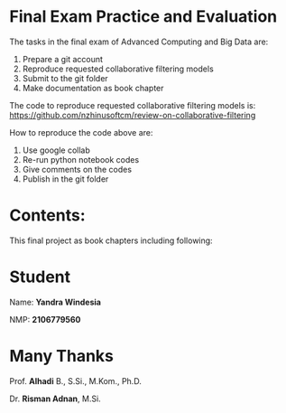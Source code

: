 # Final Exam Practice and Evaluation

The tasks in the final exam of Advanced Computing and Big Data are:
1. Prepare a git account
2. Reproduce requested collaborative filtering models
3. Submit to the git folder
4. Make documentation as book chapter

The code to reproduce requested collaborative filtering models is:
https://github.com/nzhinusoftcm/review-on-collaborative-filtering

How to reproduce the code above are:
1. Use google collab
2. Re-run python notebook codes
3. Give comments on the codes
4. Publish in the git folder

# Contents:

This final project as book chapters including following:



# Student

Name: **Yandra Windesia**

NMP: **2106779560**

# Many Thanks

Prof. **Alhadi** B., S.Si., M.Kom., Ph.D.

Dr. **Risman Adnan**, M.Si.
